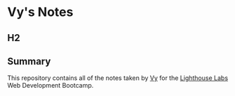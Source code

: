 # Vy's Notes
## H2
## Summary
This repository contains all of the notes taken by [Vy](https://github.com/vyvy1010) for the [Lighthouse Labs](https://www.lighthouselabs.ca/) Web Development Bootcamp.

